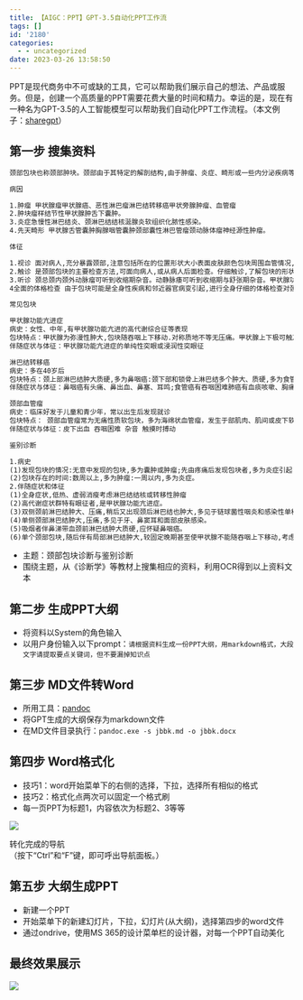 ```yaml
---
title: 【AIGC：PPT】GPT-3.5自动化PPT工作流
tags: []
id: '2180'
categories:
  - - uncategorized
date: 2023-03-26 13:58:50
---
```


PPT是现代商务中不可或缺的工具，它可以帮助我们展示自己的想法、产品或服务。但是，创建一个高质量的PPT需要花费大量的时间和精力。幸运的是，现在有一种名为GPT-3.5的人工智能模型可以帮助我们自动化PPT工作流程。（本文例子：[sharegpt](https://sharegpt.com/c/SF1zvi1)）

## 第一步 搜集资料

```txt
颈部包块也称颈部肿块。颈部由于其特定的解剖结构,由于肿瘤、炎症、畸形或一些内分泌疾病等所形成的颈部包块,相对容易发现。包块可由病人自己、他人或在医师体格检查时被发现。有时病人把舌骨、喉等正常结构误认为是包块,应通过检查明确。

病因

1.肿瘤 甲状腺瘤甲状腺癌、恶性淋巴瘤淋巴结转移癌甲状旁腺肿瘤、血管瘤
2.肿块瘤样结节性甲状腺肿舌下囊肿。
3.炎症急慢性淋巴结炎、颈淋巴结结核涎腺炎软组织化脓性感染。
4.先天畸形 甲状腺舌管囊肿胸腺咽管囊肿颈部囊性淋巴管瘤颈动脉体瘤神经源性肿瘤。

体征

1.视诊 面对病人,充分暴露颈部,注意包括所在的位置形状大小表面皮肤颜色包块周围血管情况,以及颈部活动、吞咽动作对包块的影响。
2.触诊 是颈部包块的主要检查方法,可面向病人,或从病人后面检查。仔细触诊,了解包块的形状、大小、硬度、个数、表面情况、移动度,有无压痛、颤和搏动感。一般囊性肿块,如甲状舌骨囊肿甲状腺囊肿,多是圆形、有弹性、孤立可随吞咽上下移动;癌肿多是粘连、界线不清、表面不光滑;有震颤和搏动,多与颈动脉病变及甲状腺功能亢进有关。
3.听诊 颈总颈内颈外动脉瘤可听到收缩期杂音。动静脉痿可听到收缩期与舒张期杂音。甲状腺功能亢进症可听到动静脉杂音。
4全面的体格检查 由于包块可能是全身性疾病和邻近器官病变引起,进行全身仔细的体格检查对颈部包块的鉴别也有重要意义

常见包块

甲状腺功能亢进症
病史：女性、中年,有甲状腺功能亢进的高代谢综合征等表现
包块特点：甲状腺为弥漫性肿大,包块随吞咽上下移动.对称质地不等无压痛。甲状腺上下极可触及震颤包块上可闻及血管杂音
伴随症状与体征：甲状腺功能亢进症的单纯性突眼或浸润性突眼征

淋巴结转移癌
病史：多在40岁后
包块特点：颈上部淋巴结肿大质硬,多为鼻咽癌:颈下部和锁骨上淋巴结多个肿大、质硬,多为食管癌、胃癌、肺癌、乳腺癌等
伴随症状与体征：鼻咽癌有头痛、鼻出血、鼻塞、耳鸣;食管癌有吞咽困难肺癌有血痰咳嗽、胸痛

颈部血管瘤
病史：临床好发于儿童和青少年，常以出生后发现就诊
包块特点： 颈部血管瘤常为无痛性质软包块，多为海绵状血管瘤，发生于部肌肉、肌间或皮下软组织内，部分血管瘤内血栓发生圆点状钙化而形成静脉石。
伴随症状与体征：皮下出血 吞咽困难 杂音 触摸时搏动

鉴别诊断

1.病史
(1)发现包块的情况:无意中发现的包块,多为囊肿或肿瘤;先由疼痛后发现包块者,多为炎症引起;出生后即存在,多是先天性囊肿。
(2)包块存在的时间:数周以上,多为肿瘤:一周以内,多为炎症。
2.伴随症状和体征
(1)全身症状,低热、虚弱消瘦考虑淋巴结结核或转移性肿瘤
(2)高代谢症状群特有眼征者,是甲状腺功能亢进症。
(3)双侧颈前淋巴结肿大、压痛,稍后又出现颈后淋巴结也肿大,多见于链球菌性咽炎和感染性单核细胞增多症。
(4)单侧颈部淋巴结肿大,压痛,多见于牙、鼻窦耳和面部皮肤感染。
(5)吸烟者伴鼻涕带血颈前淋巴结肿大质硬,应怀疑鼻咽癌。
(6)单个颈部包块,随后伴有局部淋巴结肿大,较固定晚期甚至使甲状腺不能随吞咽上下移动,考虑甲状腺癌。
```

*   主题：颈部包块诊断与鉴别诊断
*   围绕主题，从《诊断学》等教材上搜集相应的资料，利用OCR得到以上资料文本

## 第二步 生成PPT大纲

*   将资料以System的角色输入
*   以用户身份输入以下prompt：`请根据资料生成一份PPT大纲，用markdown格式，大段文字请提取要点关键词，但不要漏掉知识点`

## 第三步 MD文件转Word

*   所用工具：[pandoc](https://github.com/jgm/pandoc/releases)
*   将GPT生成的大纲保存为markdown文件
*   在MD文件目录执行：`pandoc.exe -s jbbk.md -o jbbk.docx`

## 第四步 Word格式化

*   技巧1：word开始菜单下的右侧的选择，下拉，选择所有相似的格式
*   技巧2：格式化点两次可以固定一个格式刷
*   每一页PPT为标题1，内容依次为标题2、3等等

![](https://img.limour.top/archives_2023/2023/03/26/64204d9778426.webp)

转化完成的导航  
（按下“Ctrl”和“F”键，即可呼出导航面板。）

## 第五步 大纲生成PPT

*   新建一个PPT
*   开始菜单下的新建幻灯片，下拉，幻灯片(从大纲)，选择第四步的word文件
*   通过ondrive，使用MS 365的设计菜单栏的设计器，对每一个PPT自动美化

## 最终效果展示

![](https://img.limour.top/archives_2023/2023/03/26/64204edd797d3.webp)